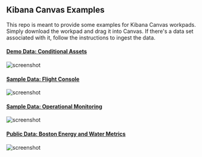 ## Kibana Canvas Examples

This repo is meant to provide some examples for Kibana Canvas workpads. Simply download the workpad and drag it into Canvas. If there's a data set associated with it, follow the instructions to ingest the data.

#### [Demo Data: Conditional Assets](https://github.com/alexfrancoeur/kibana_canvas_examples/tree/master/demo_data/conditional_assets)
![screenshot](https://github.com/alexfrancoeur/kibana_canvas_examples/blob/master/images/conditional_assets_01.png)

#### [Sample Data: Flight Console](https://github.com/alexfrancoeur/kibana_canvas_examples/tree/master/sample_data/flight_data)
![screenshot](https://github.com/alexfrancoeur/kibana_canvas_examples/blob/master/images/flight_data.png)

#### [Sample Data: Operational Monitoring](https://github.com/alexfrancoeur/kibana_canvas_examples/tree/master/sample_data/flight_data)
![screenshot](https://github.com/alexfrancoeur/kibana_canvas_examples/blob/master/images/web_logs.png)

#### [Public Data: Boston Energy and Water Metrics](https://github.com/alexfrancoeur/kibana_canvas_examples/tree/master/public_data_sets/boston)
![screenshot](https://github.com/alexfrancoeur/kibana_canvas_examples/blob/master/images/boston_workpad.png)
